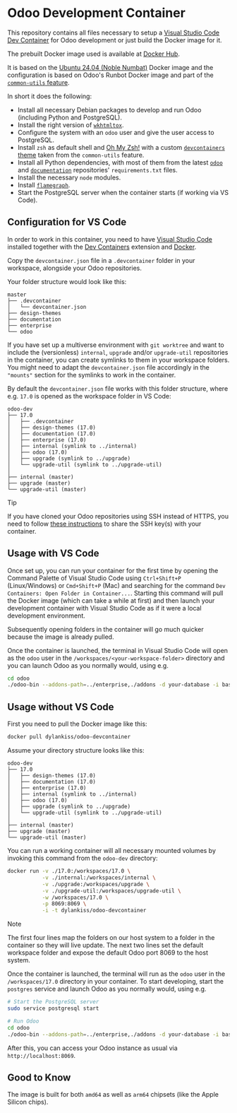 # Odoo Development Container

This repository contains all files necessary to setup a [Visual Studio Code Dev Container](https://code.visualstudio.com/docs/devcontainers/containers) for Odoo development or just build the Docker image for it.

The prebuilt Docker image used is available at [Docker Hub](https://hub.docker.com/r/dylankiss/odoo-devcontainer).

It is based on the [Ubuntu 24.04 (Noble Numbat)](https://hub.docker.com/_/ubuntu) Docker image and the configuration is based on Odoo's Runbot Docker image and part of the [`common-utils` feature](https://github.com/devcontainers/features/tree/main/src/common-utils).

In short it does the following:
- Install all necessary Debian packages to develop and run Odoo (including Python and PostgreSQL).
- Install the right version of [`wkhtmltox`](https://github.com/wkhtmltopdf/packaging/releases).
- Configure the system with an `odoo` user and give the user access to PostgreSQL.
- Install `zsh` as default shell and [Oh My Zsh!](https://ohmyz.sh/) with a custom [`devcontainers` theme](https://github.com/devcontainers/features/blob/main/src/common-utils/scripts/devcontainers.zsh-theme) taken from the `common-utils` feature.
- Install all Python dependencies, with most of them from the latest [`odoo`](https://github.com/odoo/odoo) and [`documentation`](https://github.com/odoo/documentation) repositories' `requirements.txt` files.
- Install the necessary `node` modules.
- Install [`flamegraph`](https://github.com/brendangregg/FlameGraph).
- Start the PostgreSQL server when the container starts (if working via VS Code).

## Configuration for VS Code

In order to work in this container, you need to have [Visual Studio Code](https://code.visualstudio.com/) installed together with the [Dev Containers](https://marketplace.visualstudio.com/items?itemName=ms-vscode-remote.remote-containers) extension and [Docker](https://www.docker.com/).

Copy the `devcontainer.json` file in a `.devcontainer` folder in your workspace, alongside your Odoo repositories.

Your folder structure would look like this:

```
master
├── .devcontainer
│   └── devcontainer.json
├── design-themes
├── documentation
├── enterprise
└── odoo
```

If you have set up a multiverse environment with `git worktree` and want to include the (versionless) `internal`, `upgrade` and/or `upgrade-util` repositories in the container, you can create symlinks to them in your workspace folders. You might need to adapt the `devcontainer.json` file accordingly in the `"mounts"` section for the symlinks to work in the container.

By default the `devcontainer.json` file works with this folder structure, where e.g. `17.0` is opened as the workspace folder in VS Code:

```
odoo-dev
├── 17.0
│   ├── .devcontainer
│   ├── design-themes (17.0)
│   ├── documentation (17.0)
│   ├── enterprise (17.0)
│   ├── internal (symlink to ../internal)
│   ├── odoo (17.0)
│   ├── upgrade (symlink to ../upgrade)
│   └── upgrade-util (symlink to ../upgrade-util)
│
├── internal (master)
├── upgrade (master)
└── upgrade-util (master)
```

> [!TIP]
> If you have cloned your Odoo repositories using SSH instead of HTTPS, you need to follow [these instructions](https://code.visualstudio.com/remote/advancedcontainers/sharing-git-credentials#_using-ssh-keys) to share the SSH key(s) with your container.

## Usage with VS Code

Once set up, you can run your container for the first time by opening the Command Palette of Visual Studio Code using `Ctrl+Shift+P` (Linux/Windows) or `Cmd+Shift+P` (Mac) and searching for the command `Dev Containers: Open Folder in Container...`. Starting this command will pull the Docker image (which can take a while at first) and then launch your development container with Visual Studio Code as if it were a local development environment.

Subsequently opening folders in the container will go much quicker because the image is already pulled.

Once the container is launched, the terminal in Visual Studio Code will open as the `odoo` user in the `/workspaces/<your-workspace-folder>` directory and you can launch Odoo as you normally would, using e.g.

```sh
cd odoo
./odoo-bin --addons-path=../enterprise,./addons -d your-database -i base
```

## Usage without VS Code

First you need to pull the Docker image like this:

```sh
docker pull dylankiss/odoo-devcontainer
```

Assume your directory structure looks like this:

```
odoo-dev
├── 17.0
│   ├── design-themes (17.0)
│   ├── documentation (17.0)
│   ├── enterprise (17.0)
│   ├── internal (symlink to ../internal)
│   ├── odoo (17.0)
│   ├── upgrade (symlink to ../upgrade)
│   └── upgrade-util (symlink to ../upgrade-util)
│
├── internal (master)
├── upgrade (master)
└── upgrade-util (master)
```

You can run a working container will all necessary mounted volumes by invoking this command from the `odoo-dev` directory:

```sh
docker run -v ./17.0:/workspaces/17.0 \
           -v ./internal:/workspaces/internal \
           -v ./upgrade:/workspaces/upgrade \
           -v ./upgrade-util:/workspaces/upgrade-util \
           -w /workspaces/17.0 \
           -p 8069:8069 \
           -i -t dylankiss/odoo-devcontainer
```
> [!NOTE]
> The first four lines map the folders on our host system to a folder in the container so they will live update. The next two lines set the default workspace folder and expose the default Odoo port 8069 to the host system.

Once the container is launched, the terminal will run as the `odoo` user in the `/workspaces/17.0` directory in your container. To start developing, start the `postgres` service and launch Odoo as you normally would, using e.g.

```sh
# Start the PostgreSQL server
sudo service postgresql start

# Run Odoo
cd odoo
./odoo-bin --addons-path=../enterprise,./addons -d your-database -i base
```

After this, you can access your Odoo instance as usual via `http://localhost:8069`.

## Good to Know

The image is built for both `amd64` as well as `arm64` chipsets (like the Apple Silicon chips).
